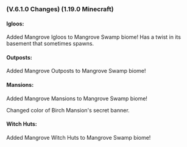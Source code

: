 ### **(V.6.1.0 Changes) (1.19.0 Minecraft)**

#### Igloos:
Added Mangrove Igloos to Mangrove Swamp biome! Has a twist in its basement that sometimes spawns.

#### Outposts:
Added Mangrove Outposts to Mangrove Swamp biome!

#### Mansions:
Added Mangrove Mansions to Mangrove Swamp biome!

Changed color of Birch Mansion's secret banner.

#### Witch Huts:
Added Mangrove Witch Huts to Mangrove Swamp biome!
